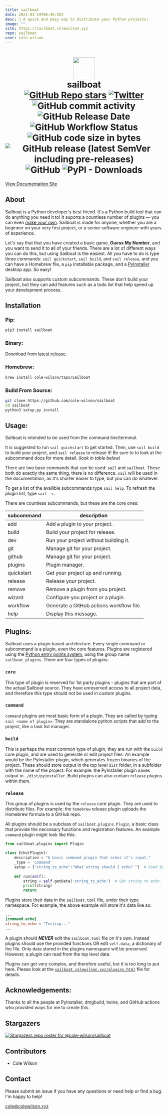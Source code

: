 ```yaml
---
title: sailboat
date: 2021-03-19T06:49:55Z
desc: 🐍 A quick and easy way to distribute your Python projects!
image: ""
site: https://sailboat.colewilson.xyz
repo: sailboat
user: cole-wilson
---
```

<h1 align="center"><img src="https://www.pinclipart.com/picdir/big/383-3832964_im-on-a-boat-stamp-sailboat-stencil-clipart.png" width="70px">
<br>
sailboat
<br>
<a href="https://github.com/cole-wilson/sailboat"><img alt="GitHub Repo stars" src="https://img.shields.io/github/stars/cole-wilson/sailboat?style=social"></a>
<a href="https://twitter.com/intent/tweet?text=Wow:&url=https%3A%2F%2Fgithub.com%2Fsole-wilson%2Fsailboat"><img alt="Twitter" src="https://img.shields.io/twitter/url?style=social&url=https%3A%2F%2Fgithub.com%2Fsole-wilson%2Fsailboat"></a>
<br>
<img alt="GitHub commit activity" src="https://img.shields.io/github/commit-activity/m/cole-wilson/sailboat">
<img alt="GitHub Release Date" src="https://img.shields.io/github/release-date/cole-wilson/sailboat?label=latest%20release">
<img alt="GitHub Workflow Status" src="https://img.shields.io/github/workflow/status/cole-wilson/sailboat/Publish%20release%20files%20for%20Sailboat.">
<img alt="GitHub code size in bytes" src="https://img.shields.io/github/languages/code-size/cole-wilson/sailboat">
<img alt="GitHub release (latest SemVer including pre-releases)" src="https://img.shields.io/github/v/release/cole-wilson/sailboat?include_prereleases">
<img alt="GitHub" src="https://img.shields.io/github/license/cole-wilson/sailboat">
<img alt="PyPI - Downloads" src="https://img.shields.io/pypi/dm/sailboat">

</h1>

<a style="display:inline-block;" align="center" href="//sailboat.colewilson.xyz">View Documentation Site</a>

## About
Sailboat is a Python developer's best friend. It's a Python build tool that can do anything you need it to! It suports a countless number of plugins — you can even [make your own](#plugins). Sailboat is made for anyone, whether you are a beginner on your very first project, or a senior software engineer with years of experience. 

Let's say that that you have created a basic game, **Guess My Number**, and you want to send it to all of your friends. There are a lot of different ways you can do this, but using Sailboat is the easiest. All you have to do is type three commands: `sail quickstart`, `sail build`, and `sail release`, and you can have a Homebrew file, a `pip` installable package, and a [PyInstaller](https://www.pyinstaller.org/) desktop app. So easy!

Sailboat also supports custom subcommands. These don't build your project, but they can add features such as a todo list that help speed up your development process.

## Installation
### Pip:
```bash
pip3 install sailboat
```
### Binary:
Download from [latest release](https://github.com/cole-wilson/sailboat/releases/latest).
### Homebrew:
```bash
brew install cole-wilson/taps/Sailboat
```
### Build From Source:
```bash
git clone https://github.com/cole-wilson/sailboat
cd sailboat
python3 setup.py install
```
## Usage:
Sailboat is intended to be used from the command line/terminal.

It is suggested to run `sail quickstart` to get started. Then, use `sail build` to build your project, and `sail release` to release it! Be sure to to look at the subcommand docs for more detail. 
*(look in table below)*

There are two base commands that can be used: `sail` and `sailboat`. These both do exactly the same thing, there is no difference. `sail` will be used in the documentation, as it's shorter easier to type, but you can do whatever.

To get a list of the availible subcommands type `sail help`.
To refresh the plugin list, type `sail -r`.

There are countless subcommands, but these are the core ones:

|subcommand|description|
|----------|-----------|
|	add | Add a plugin to your project. |
|	build | Build your project for release. |
|	dev | Run your project without building it. |
|	git | Manage git for your project. |
|	github | Manage git for your project. |
|	plugins | Plugin manager. |
|	quickstart | Get your project up and running. |
|	release | Release your project. |
|	remove | Remove a plugin from you project. |
|	wizard | Configure you project or a plugin. |
|	workflow | Generate a GitHub actions workflow file. |
|	help | Display this message. |

## Plugins:
Sailboat uses a plugin based architecture. Every single command or subcommand is a plugin, even the core features. Plugins are registered using the [Python entry points system](https://amir.rachum.com/blog/2017/07/28/python-entry-points/), using the group name `sailboat_plugins`. There are four types of plugins:
### `core`
This type of plugin is reserved for 1st party plugins - plugins that are part of the actual Sailboat source. They have unreserved access to all project data, and therefore this type should not be used in custom plugins.
### `command`
`command` plugins are most basic form of a plugin. They are called by typing `sail <name of plugin>`. They are standalone python scripts that add to the project, like a task list manager.
### `build`
This is perhaps the most common type of plugin, they are run with the `build` core plugin, and are used to generate or edit project files. An example would be the PyInstaller plugin, which generates frozen binaries of the project. These should store output in the top level `dist` folder, in a subfolder with the name of the project. For example: the PyInstaller plugin saves output in `./dist/pyinstaller`. Build plugins can also contain `release` plugins within them.
### `release`
This group of plugins is used by the `release` core plugin. They are used to distribute files. For example: the `homebrew` release plugin uploads the Homebrew formula to a GitHub repo.

All plugins should be a subclass of `sailboat.plugins.Plugin`, a basic class that provide the neccesary functions and registration features. An example `command` plugin might look like this:
```python
from sailboat.plugins import Plugin

class Echo(Plugin):
	description = "A basic command plugin that echos it's input."
	_type = 'command'
	setup = {"string_to_echo":"What string should I echo? "}  # Used by wizard
    
	def run(self):
		string = self.getData('string_to_echo')  # Get string to echo.
		print(string)
		return
```
Plugins store their data in the `sailboat.toml` file, under their type namespace. For example, the above example will store it's data like so:
```toml
...
[command.echo]
string_to_echo = "Testing..."
...
```
A plugin should ***NEVER*** edit the `sailboat.toml` file on it's own. Instead plugins should use the provided functions OR edit `self.data`, a dictionary of the file. Only data stored in the plugins namespace will be preserved. However, a plugin can read from the top level data.

Plugins can get very complex, and therefore useful, but it is too long to put here. Please look at the [`sailboat.colewilson.xyz/plugins.html`](//sailboat.colewilson.xyz/plugins.html) file for details.

## Acknowledgements:
Thanks to all the people at PyInstaller, dmgbuild, twine, and GitHub actions who provided ways for me to create this. 

## Stargazers
[![Stargazers repo roster for @cole-wilson/sailboat](https://reporoster.com/stars/cole-wilson/sailboat)](https://github.com/cole-wilson/sailboat/stargazers)


## Contributors
 - Cole Wilson
 
## Contact
Please submit an issue if you have any questions or need help or find a bug. I'm happy to help!

<cole@colewilson.xyz>

